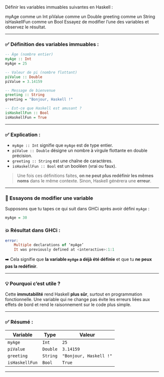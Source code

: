 Définir les variables immuables suivantes en Haskell :

myAge comme un Int
piValue comme un Double
greeting comme un String
isHaskellFun comme un Bool
Essayez de modifier l’une des variables et observez le résultat.

---

### ✅ Définition des variables immuables :

```haskell
-- Âge (nombre entier)
myAge :: Int
myAge = 25

-- Valeur de pi (nombre flottant)
piValue :: Double
piValue = 3.14159

-- Message de bienvenue
greeting :: String
greeting = "Bonjour, Haskell !"

-- Est-ce que Haskell est amusant ?
isHaskellFun :: Bool
isHaskellFun = True
```

---

### ✅ Explication :

* `myAge :: Int` signifie que `myAge` est de type entier.
* `piValue :: Double` désigne un nombre à virgule flottante en double précision.
* `greeting :: String` est une chaîne de caractères.
* `isHaskellFun :: Bool` est un booléen (vrai ou faux).

> Une fois ces définitions faites, **on ne peut plus redéfinir les mêmes noms** dans le même contexte. Sinon, Haskell générera une **erreur**.

---

### 🔁 Essayons de modifier une variable

Supposons que tu tapes ce qui suit dans GHCi après avoir défini `myAge` :

```haskell
myAge = 30
```

### 💥 Résultat dans GHCi :

```haskell
error:
    Multiple declarations of ‘myAge’
    It was previously defined at <interactive>:1:1
```

➡️ Cela signifie que **la variable `myAge` a déjà été définie** et que tu **ne peux pas la redéfinir**.

---

### 💡 Pourquoi c’est utile ?

Cette **immutabilité** rend Haskell **plus sûr**, surtout en programmation fonctionnelle. Une variable qui ne change pas évite les erreurs liées aux effets de bord et rend le raisonnement sur le code plus simple.

---

### ✅ Résumé :

| Variable       | Type     | Valeur                 |
| -------------- | -------- | ---------------------- |
| `myAge`        | `Int`    | `25`                   |
| `piValue`      | `Double` | `3.14159`              |
| `greeting`     | `String` | `"Bonjour, Haskell !"` |
| `isHaskellFun` | `Bool`   | `True`                 |

---
